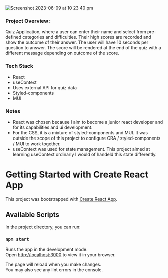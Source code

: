 ![Screenshot 2023-06-09 at 10 23 40 pm](https://github.com/JesseTDev/trivia-project-app/assets/121024534/051d7676-474c-4728-9e6b-7907f5e07590)

<h3>Project Overview:</h3>

Quiz Application, where a user can enter their name and select from pre-defined categories and difficulties. Their high scores are recorded and show the outcome of their answer. The user will have 10 seconds per question to answer. The score will be rendered at the end of the quiz with a different message depending on outcome of the score.

<h3>Tech Stack</h3>

- React
- useContext
- Uses external API for quiz data
- Styled-components
- MUI

<h3>Notes</h3>

- React was chosen because I aim to become a junior react developer and for its capabilities and ui development.
- For the CSS, it is a mixture of styled-components and MUI. It was outside the scope of this project to configure CRA / styled-components / MUI to work together.
- useContext was used for state management. This project aimed at learning useContext ordinarly I would of handeld this state differently.

# Getting Started with Create React App

This project was bootstrapped with [Create React App](https://github.com/facebook/create-react-app).

## Available Scripts

In the project directory, you can run:

### `npm start`

Runs the app in the development mode.\
Open [http://localhost:3000](http://localhost:3000) to view it in your browser.

The page will reload when you make changes.\
You may also see any lint errors in the console.
